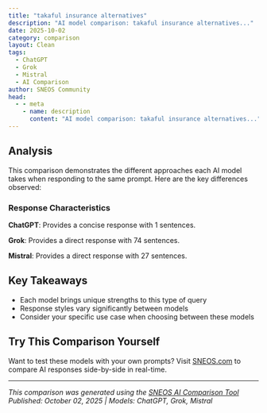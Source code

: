 ```yaml
---
title: "takaful insurance alternatives"
description: "AI model comparison: takaful insurance alternatives..."
date: 2025-10-02
category: comparison
layout: Clean
tags:
  - ChatGPT
  - Grok
  - Mistral
  - AI Comparison
author: SNEOS Community
head:
  - - meta
    - name: description
      content: "AI model comparison: takaful insurance alternatives..."
---
```


<ChatComparison
  title="takaful insurance alternatives"
  prompt="takaful insurance alternatives"
  :responses='{
    "ChatGPT": "Error calling OpenAI API.",
    "Grok": "Takaful insurance is a type of Sharia-compliant insurance based on mutual cooperation, where participants contribute money into a common pool to help one another in times of need. However, if you are looking for alternatives to Takaful insurance\u2014either due to personal preference, availability, or other reasons\u2014there are several options to consider. These alternatives can be conventional or aligned with ethical or religious principles, depending on your needs.\n\n### 1. Conventional Insurance\n   - **Description**: Traditional insurance offered by commercial companies, where policyholders pay premiums to the insurer, and the insurer assumes the risk of loss.\n   - **Key Features**:\n     - Based on risk transfer to the insurance company.\n     - May include elements like interest (riba) or speculation (gharar), which are not Sharia-compliant.\n     - Wide range of products, including life, health, property, and vehicle insurance.\n   - **Why Consider?**: Widely available, often more established in many regions, and may offer more competitive pricing or coverage options.\n\n### 2. Self-Insurance\n   - **Description**: Instead of purchasing insurance, you set aside your own funds to cover potential losses or emergencies.\n   - **Key Features**:\n     - Requires significant savings and financial discipline.\n     - No premiums or third-party involvement.\n     - You bear the full risk of loss if funds are insufficient.\n   - **Why Consider?**: Avoids reliance on external providers and aligns with self-reliance principles. Suitable for low-risk individuals or smaller potential losses.\n\n### 3. Mutual Insurance or Cooperative Insurance\n   - **Description**: A group of individuals or businesses pool resources to cover each other\u2019s risks, similar to Takaful but not necessarily Sharia-compliant.\n   - **Key Features**:\n     - Policyholders are also owners of the mutual fund.\n     - Profits or surpluses may be shared among members or reinvested.\n     - Often community-based or industry-specific.\n   - **Why Consider?**: Offers a sense of community and shared responsibility. May feel closer to Takaful in spirit while being more accessible in some regions.\n\n### 4. Ethical or Socially Responsible Insurance\n   - **Description**: Insurance products offered by companies that align with ethical, environmental, or social responsibility goals.\n   - **Key Features**:\n     - Focuses on sustainable investments and avoiding harmful industries (e.g., tobacco, weapons).\n     - Not necessarily Sharia-compliant but avoids some practices (like interest) that conflict with personal values.\n   - **Why Consider?**: Appeals to those who want ethical alternatives but do not require strict Sharia compliance.\n\n### 5. Savings and Investment Plans with Risk Mitigation Features\n   - **Description**: Financial products like endowments, unit-linked plans, or savings schemes that build a fund over time while offering some protection against risks.\n   - **Key Features**:\n     - Combines savings/investment with limited insurance-like benefits.\n     - Returns may depend on market performance.\n     - Not a full replacement for insurance but can act as a financial safety net.\n   - **Why Consider?**: Provides a way to grow wealth while offering some security without traditional insurance structures.\n\n### 6. Community-Based Support Systems\n   - **Description**: Informal or local systems where communities come together to support members during emergencies or losses.\n   - **Key Features**:\n     - Relies on mutual aid rather than formal contracts.\n     - Common in tight-knit cultural or religious groups.\n     - No formal premiums or guarantees; depends on goodwill.\n   - **Why Consider?**: Aligns with cultural or religious values of mutual help and avoids commercial insurance altogether.\n\n### 7. Government or Social Security Programs\n   - **Description**: Public schemes that provide protection against risks like unemployment, disability, or medical emergencies.\n   - **Key Features**:\n     - Often mandatory in many countries (e.g., social security contributions).\n     - May cover health, retirement, or disability but not property or other risks.\n     - Funded through taxes or contributions.\n   - **Why Consider?**: Provides a safety net without the need for private insurance, though coverage may be limited.\n\n### 8. Islamic Financial Products (Non-Takaful)\n   - **Description**: Other Sharia-compliant financial instruments, such as Islamic bonds (Sukuk) or profit-sharing agreements (Mudarabah), to build financial security.\n   - **Key Features**:\n     - Focus on wealth preservation or growth rather than risk coverage.\n     - Can be used as part of a broader financial plan to mitigate risks indirectly.\n   - **Why Consider?**: Offers Sharia-compliant alternatives to build a financial buffer without relying on Takaful.\n\n### Factors to Consider When Choosing Alternatives\n- **Religious or Ethical Alignment**: Ensure the alternative matches your personal or religious beliefs (e.g., avoiding interest or speculation if seeking Sharia compliance).\n- **Risk Tolerance**: Some alternatives (like self-insurance) require you to bear significant risk.\n- **Availability**: Takaful or other alternatives may not be available in all regions, so consider what is accessible.\n- **Financial Capacity**: Self-insurance or community systems require personal or collective financial resources.\n- **Coverage Needs**: Conventional insurance or mutual schemes may offer broader or more specific coverage than informal systems.\n\n### Conclusion\nIf you\u0027re seeking alternatives to Takaful due to Sharia compliance concerns, mutual insurance, community-based systems, or Islamic financial products might be the closest in spirit. If compliance is not a concern, conventional insurance or government programs could be practical options. Evaluate your specific needs, financial situation, and values to choose the best alternative. If you\u0027re unsure, consulting with a financial advisor or a Sharia scholar (for Islamic compliance) can provide tailored guidance.",
    "Mistral": "Takaful insurance is a type of Islamic insurance based on the principles of mutual cooperation and shared responsibility. If you\u0027re looking for alternatives to traditional Takaful insurance, here are a few options:\n\n1. **Conventional Insurance**: This is the most common alternative. Conventional insurance operates on the basis of risk transfer and is not governed by Islamic law. It includes various types of policies like life, health, auto, and home insurance.\n\n2. **Mutual Insurance**: Similar to Takaful, mutual insurance is based on the concept of mutuality. Policyholders are also the owners of the company. Any profits made by the company can be distributed back to the policyholders.\n\n3. **Cooperative Insurance**: This is another form of mutual insurance where policyholders are members of a cooperative. The cooperative operates on a not-for-profit basis and any surplus is redistributed to members.\n\n4. **Microinsurance**: This is designed to protect low-income people against specific perils in exchange for regular premium payments proportionate to the likelihood and cost of the risks involved.\n\n5. **Self-Insurance**: This involves setting aside funds to cover potential losses rather than purchasing insurance. This is often used by large corporations but can also be applied on a smaller scale.\n\n6. **Captive Insurance**: This is a form of self-insurance where a company creates a wholly-owned subsidiary to provide insurance to itself. This is typically used by large corporations.\n\n7. **Peer-to-Peer (P2P) Insurance**: This is a newer concept where groups of individuals pool their resources to insure against risks. It\u0027s similar to Takaful in that it\u0027s based on mutual cooperation.\n\n8. **Parametric Insurance**: This type of insurance does not indemnify the pure loss but agrees to pay a set amount based on a triggering event, such as an earthquake of a certain magnitude.\n\nEach of these alternatives has its own pros and cons, and the best choice depends on individual needs, beliefs, and circumstances. It\u0027s always a good idea to consult with a financial advisor or insurance professional when considering different insurance options."
  }'
  published-date="09:02"
/>

## Analysis

This comparison demonstrates the different approaches each AI model takes when responding to the same prompt. Here are the key differences observed:

### Response Characteristics

**ChatGPT**: Provides a concise response with 1 sentences. 

**Grok**: Provides a direct response with 74 sentences. 

**Mistral**: Provides a direct response with 27 sentences. 

## Key Takeaways

- Each model brings unique strengths to this type of query
- Response styles vary significantly between models
- Consider your specific use case when choosing between these models

## Try This Comparison Yourself

Want to test these models with your own prompts? Visit [SNEOS.com](https://sneos.com) to compare AI responses side-by-side in real-time.

---

*This comparison was generated using the [SNEOS AI Comparison Tool](https://sneos.com)*
*Published: October 02, 2025 | Models: ChatGPT, Grok, Mistral*
